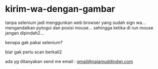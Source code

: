 # kirim-wa-dengan-gambar

tanpa selenium jadi menggunkan web browser yang sudah sign wa... mengandalkan pytogui dan posisi mouse...
sehingga ketika di run mouse jangan dipindah2...

kenapa gak pakai selenium?

biar gak perlu scan berkali2

ada yg ditanyakan
send me email : gmail@najamuddindwi.com

